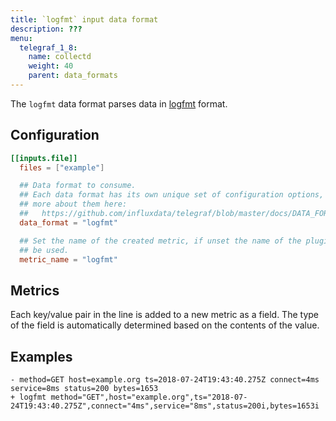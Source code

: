 ```yaml
---
title: `logfmt` input data format
description: ???
menu:
  telegraf_1_8:
    name: collectd
    weight: 40
    parent: data_formats
---
```


The `logfmt` data format parses data in [logfmt] format.

[logfmt]: https://brandur.org/logfmt

## Configuration

```toml
[[inputs.file]]
  files = ["example"]

  ## Data format to consume.
  ## Each data format has its own unique set of configuration options, read
  ## more about them here:
  ##   https://github.com/influxdata/telegraf/blob/master/docs/DATA_FORMATS_INPUT.md
  data_format = "logfmt"

  ## Set the name of the created metric, if unset the name of the plugin will
  ## be used.
  metric_name = "logfmt"
```

## Metrics

Each key/value pair in the line is added to a new metric as a field.  The type
of the field is automatically determined based on the contents of the value.

## Examples

```
- method=GET host=example.org ts=2018-07-24T19:43:40.275Z connect=4ms service=8ms status=200 bytes=1653
+ logfmt method="GET",host="example.org",ts="2018-07-24T19:43:40.275Z",connect="4ms",service="8ms",status=200i,bytes=1653i
```
